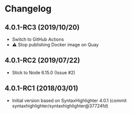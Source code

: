 # Changelog

## 4.0.1-RC3 (2019/10/20)

* Switch to GitHub Actions
* :warning: Stop publishing Docker image on Quay

## 4.0.1-RC2 (2019/07/22)

* Stick to Node 6.15.0 (Issue #2)

## 4.0.1-RC1 (2018/03/01)

* Initial version based on SyntaxHighlighter 4.0.1 (commit syntaxhighlighter/syntaxhighlighter@37724fd)
